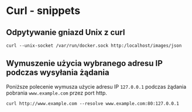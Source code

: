 # Curl - snippets

## Odpytywanie gniazd Unix z curl

`curl --unix-socket /var/run/docker.sock http:/localhost/images/json`

## Wymuszenie użycia wybranego adresu IP podczas wysyłania żądania

Poniższe polecenie wymusza użycie adresu IP `127.0.0.1` podczas żądania pobrania `www.example.com` przez port http.

`curl http://www.example.com --resolve www.example.com:80:127.0.0.1`
